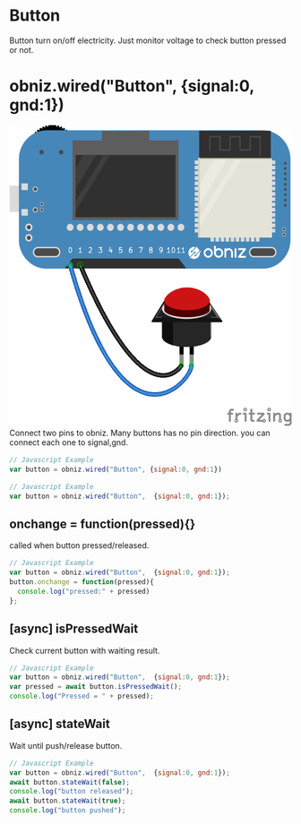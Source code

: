 # Button
Button turn on/off electricity. Just monitor voltage to check button pressed or not.

# obniz.wired("Button", {signal:0, gnd:1})

![photo of wired](./wired.png)
Connect two pins to obniz. Many buttons has no pin direction. you can connect each one to signal,gnd.

```Javascript
// Javascript Example
var button = obniz.wired("Button", {signal:0, gnd:1})
```


```Javascript
// Javascript Example
var button = obniz.wired("Button",  {signal:0, gnd:1});
```

## onchange = function(pressed){}
called when button pressed/released.

```Javascript
// Javascript Example
var button = obniz.wired("Button",  {signal:0, gnd:1});
button.onchange = function(pressed){
  console.log("pressed:" + pressed)
};
```

## [async] isPressedWait
Check current button with waiting result.
```Javascript
// Javascript Example
var button = obniz.wired("Button",  {signal:0, gnd:1});
var pressed = await button.isPressedWait();
console.log("Pressed = " + pressed);
```


## [async] stateWait
Wait until push/release button.
```Javascript
// Javascript Example
var button = obniz.wired("Button",  {signal:0, gnd:1});
await button.stateWait(false); 
console.log("button released");
await button.stateWait(true); 
console.log("button pushed");
```